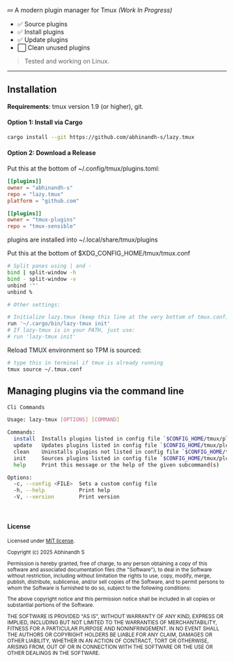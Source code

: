 💤 A modern plugin manager for Tmux *(Work In Progress)*

- ✅ Source plugins  
- ✅ Install plugins  
- ✅ Update plugins  
- ⬜ Clean unused plugins  

> Tested and working on Linux.

---

## Installation

**Requirements**: tmux version 1.9 (or higher), git.

#### Option 1: Install via Cargo

```bash 
cargo install --git https://github.com/abhinandh-s/lazy.tmux
```

#### Option 2: Download a Release

Put this at the bottom of ~/.config/tmux/plugins.toml:

```toml
[[plugins]]
owner = "abhinandh-s"
repo = "lazy.tmux"
platform = "github.com"

[[plugins]]
owner = "tmux-plugins"
repo = "tmux-sensible"
```

plugins are installed into ~/.local/share/tmux/plugins

Put this at the bottom of $XDG_CONFIG_HOME/tmux/tmux.conf

```bash
# Split panes using | and -
bind | split-window -h
bind - split-window -v
unbind '"'
unbind %

# Other settings:

# Initialize lazy.tmux (keep this line at the very bottom of tmux.conf)
run '~/.cargo/bin/lazy-tmux init' 
# If lazy-tmux is in your PATH, just use:
# run 'lazy-tmux init'
```

Reload TMUX environment so TPM is sourced:

```bash
# type this in terminal if tmux is already running
tmux source ~/.tmux.conf
```

## Managing plugins via the command line

```bash
Cli Commands

Usage: lazy-tmux [OPTIONS] [COMMAND]

Commands:
  install  Installs plugins listed in config file `$CONFIG_HOME/tmux/plugins.toml`
  update   Updates plugins listed in config file `$CONFIG_HOME/tmux/plugins.toml`
  clean    Uninstalls plugins not listed in config file `$CONFIG_HOME/tmux/plugins.toml`
  init     Sources plugins listed in config file `$CONFIG_HOME/tmux/plugins.toml`
  help     Print this message or the help of the given subcommand(s)

Options:
  -c, --config <FILE>  Sets a custom config file
  -h, --help           Print help
  -V, --version        Print version
```

<br>

#### License

<sup>
Licensed under <a href="LICENSE">MIT license</a>.
</sup>

<br>

<sub>

Copyright (c) 2025 Abhinandh S

Permission is hereby granted, free of charge, to any person obtaining a copy
of this software and associated documentation files (the "Software"), to deal
in the Software without restriction, including without limitation the rights
to use, copy, modify, merge, publish, distribute, sublicense, and/or sell
copies of the Software, and to permit persons to whom the Software is
furnished to do so, subject to the following conditions:

The above copyright notice and this permission notice shall be included in all
copies or substantial portions of the Software.

THE SOFTWARE IS PROVIDED "AS IS", WITHOUT WARRANTY OF ANY KIND, EXPRESS OR
IMPLIED, INCLUDING BUT NOT LIMITED TO THE WARRANTIES OF MERCHANTABILITY,
FITNESS FOR A PARTICULAR PURPOSE AND NONINFRINGEMENT. IN NO EVENT SHALL THE
AUTHORS OR COPYRIGHT HOLDERS BE LIABLE FOR ANY CLAIM, DAMAGES OR OTHER
LIABILITY, WHETHER IN AN ACTION OF CONTRACT, TORT OR OTHERWISE, ARISING FROM,
OUT OF OR IN CONNECTION WITH THE SOFTWARE OR THE USE OR OTHER DEALINGS IN THE
SOFTWARE.

</sub>
